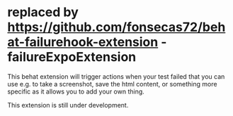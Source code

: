 # replaced by https://github.com/fonsecas72/behat-failurehook-extension - failureExpoExtension

This behat extension will trigger actions when your test failed that you can use e.g. to take a screenshot, save the html content, or something more specific as it allows you to add your own thing. 

This extension is still under development.
